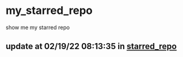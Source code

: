 # my_starred_repo
show me my starred repo

update at 02/19/22 08:13:35 in [starred_repo](./index.html)
---

